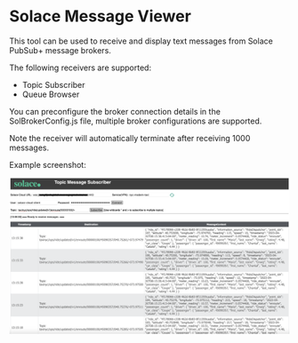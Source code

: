 # Solace Message Viewer 

This tool can be used to receive and display text messages from Solace PubSub+ message brokers.

The following receivers are supported:

* Topic Subscriber
* Queue Browser

You can preconfigure the broker connection details in the SolBrokerConfig.js file, multiple broker configurations are supported.

Note the receiver will automatically terminate after receiving 1000 messages.

Example screenshot:

![Topic Subscriber](images/Screenshot.png)